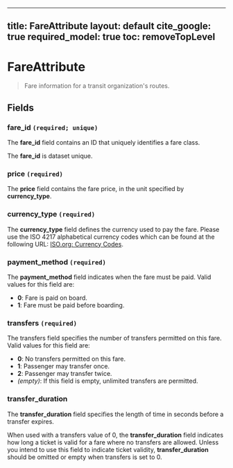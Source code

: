 ---
title: FareAttribute
layout: default
cite_google: true
required_model: true
toc: removeTopLevel
----

# FareAttribute

> Fare information for a transit organization's routes.

## Fields

### fare_id `(required; unique)`

The **fare_id** field contains an ID that uniquely identifies a fare class.

The **fare_id** is dataset unique.

### price `(required)`

The **price** field contains the fare price, in the unit specified by
**currency_type**.

### currency_type `(required)`

The **currency_type** field defines the currency used to pay the fare.
Please use the ISO 4217 alphabetical currency codes which can be found
at the following URL: [ISO.org: Currency Codes](codes).

### payment_method `(required)`

The **payment_method** field indicates when the fare must be paid.
Valid values for this field are:

 - **0**: Fare is paid on board.
 - **1**: Fare must be paid before boarding.

### transfers `(required)`

The transfers field specifies the number of transfers permitted on this
fare. Valid values for this field are:

 - **0**: No transfers permitted on this fare.
 - **1**: Passenger may transfer once.
 - **2**: Passenger may transfer twice.
 - _(empty)_: If this field is empty, unlimited transfers are permitted.

### transfer_duration

The **transfer_duration** field specifies the length of time in seconds
before a transfer expires.

When used with a transfers value of 0, the **transfer_duration** field
indicates how long a ticket is valid for a fare where no transfers are
allowed. Unless you intend to use this field to indicate ticket
validity, **transfer_duration** should be omitted or empty when
transfers is set to 0.

[codes]: http://www.iso.org/iso/home/standards/iso4217.htm
